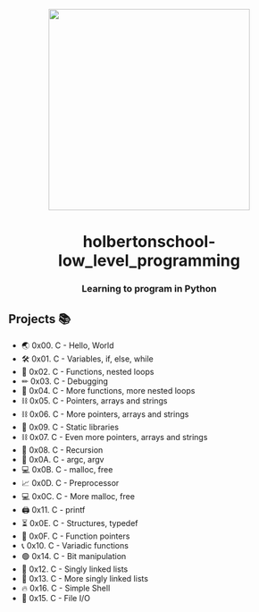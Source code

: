 <p align="center">
  <img src="https://www.holbertonschool.com/holberton-logo.png" width="360"/>
    <br>
<h1 align="center">holbertonschool-low_level_programming</h1>
<h3 align="center">Learning to program in Python</h3>

## Projects 📚

- 🌏 0x00. C - Hello, World	
- 🛠 0x01. C - Variables, if, else, while
- 💼 0x02. C - Functions, nested loops	
- ✏ 0x03. C - Debugging	
- 💼 0x04. C - More functions, more nested loops	
- ⛓ 0x05. C - Pointers, arrays and strings	
- ⛓ 0x06. C - More pointers, arrays and strings	
- 📗 0x09. C - Static libraries	
- ⛓ 0x07. C - Even more pointers, arrays and strings	
- 🧮 0x08. C - Recursion	
- 📠 0x0A. C - argc, argv
- 💻 0x0B. C - malloc, free	
- 📈 0x0D. C - Preprocessor	
- 💻 0x0C. C - More malloc, free	
- 🖨 0x11. C - printf 
- ⏳ 0x0E. C - Structures, typedef
- 🔔 0x0F. C - Function pointers	
- 📞 0x10. C - Variadic functions
- 🟢 0x14. C - Bit manipulation
- 📝 0x12. C - Singly linked lists
- 📝 0x13. C - More singly linked lists	
- 🔥 0x16. C - Simple Shell 
- 📂 0x15. C - File I/O
